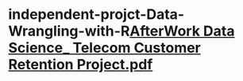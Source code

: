 # independent-projct-Data-Wrangling-with-R[AfterWork Data Science_ Telecom Customer Retention Project.pdf](https://github.com/someda1/independent-projct-Data-Wrangling-with-R/files/9945984/AfterWork.Data.Science_.Telecom.Customer.Retention.Project.pdf)
